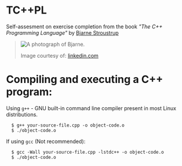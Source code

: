 # TC++PL
Self-assesment on exercise completion from the book *"The C++ Programming Language"* by [Bjarne Stroustrup](https://www.stroustrup.com/index.html)

> 
>
> ![A photograph of Bjarne.](../main/bjarne-stroustrup.jpg)
> 
> Image courtesy of: [linkedin.com](https://www.linkedin.com/in/bjarnestroustrup)

# Compiling and executing a C++ program:
Using `g++` - GNU built-in command line compiler present in most Linux distributions.
```
  $ g++ your-source-file.cpp -o object-code.o
  $ ./object-code.o
```

If using `gcc` (Not recommended):
```
  $ gcc -Wall your-source-file.cpp -lstdc++ -o object-code.o
  $ ./object-code.o
```
